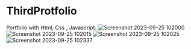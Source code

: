 # ThirdProtfolio
Portfolio with Html, Css , Javascript.
![Screenshot 2023-09-25 102000](https://github.com/NikCdy/ThirdProtfolio/assets/51456428/88c5ad8c-fcac-4a34-aabf-fed9a29d2d47)
![Screenshot 2023-09-25 102015](https://github.com/NikCdy/ThirdProtfolio/assets/51456428/2492cf5c-8523-40e0-aa99-79ee6b567e4f)
![Screenshot 2023-09-25 102025](https://github.com/NikCdy/ThirdProtfolio/assets/51456428/ef8b9da1-2a53-491e-91b8-17955b0a1669)
![Screenshot 2023-09-25 102337](https://github.com/NikCdy/ThirdProtfolio/assets/51456428/1004b0d9-d426-40cc-be61-edec15e60549)
